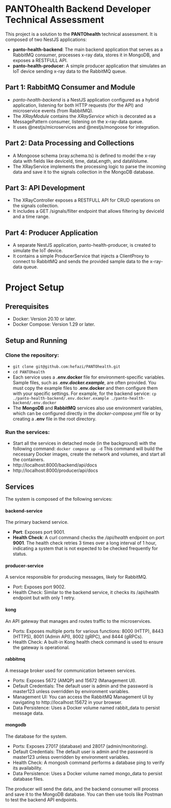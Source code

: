 # PANTOhealth Backend Developer Technical Assessment
This project is a solution to the **PANTOhealth** technical assessment. 
It is composed of two NestJS applications:
- **panto-health-backend**: The main backend application that serves as a RabbitMQ consumer, processes x-ray data, stores it in MongoDB, and exposes a RESTFULL API.
- **panto-health-producer**: A simple producer application that simulates an IoT device sending x-ray data to the RabbitMQ queue.

## Part 1: RabbitMQ Consumer and Module
- _panto-health-backend_ is a NestJS application configured as a hybrid application, listening for both HTTP requests (for the API) and microservice events (from RabbitMQ).
- The _XRayModule_ contains the _XRayService_ which is decorated as a MessagePattern consumer, listening on the x-ray-data queue.
- It uses @nestjs/microservices and @nestjs/mongoose for integration.

## Part 2: Data Processing and Collections
- A Mongoose schema (xray.schema.ts) is defined to model the x-ray data with fields like deviceId, time, dataLength, and dataVolume.
- The XRayService implements the processing logic to parse the incoming data and save it to the signals collection in the MongoDB database.

## Part 3: API Development
- The XRayController exposes a RESTFULL API for CRUD operations on the signals collection.
- It includes a GET /signals/filter endpoint that allows filtering by deviceId and a time range.

## Part 4: Producer Application
- A separate NestJS application, panto-health-producer, is created to simulate the IoT device.
- It contains a simple ProducerService that injects a ClientProxy to connect to RabbitMQ and sends the provided sample data to the x-ray-data queue.

# Project Setup
## Prerequisites
- Docker: Version 20.10 or later.
- Docker Compose: Version 1.29 or later.

## Setup and Running
### Clone the repository:
- `git clone git@github.com:hefazi/PANTOhealth.git
`
- `cd PANTOhealth
`
- Each service uses a **.env.docker** file for environment-specific variables. Sample files, such as .**_env.docker.example_**, are often provided. You must copy the example files to **.env.docker** and then configure them with your specific settings.
For example, for the backend service: `cp ./panto-health-backend/.env.docker.example ./panto-health-backend/.env.docker`
- The **MongoDB** and **RabbitMQ** services also use environment variables, which can be configured directly in the _docker-compose.yml_ file or by creating a **.env** file in the root directory.

### Run the services:
- Start all the services in detached mode (in the background) with the following command:
  `docker compose up -d`
 This command will build the necessary Docker images, create the network and volumes, and start all the containers.
- http://localhost:8000/backend/api/docs
- http://localhost:8000/producer/api/docs

## Services
The system is composed of the following services:

#### backend-service
The primary backend service.
- **Port**: Exposes port 9001.
- **Health Check**: A curl command checks the _/api/health_ endpoint on port **9001**. The health check retries 3 times over a long interval of 1 hour, indicating a system that is not expected to be checked frequently for status.

#### producer-service
A service responsible for producing messages, likely for RabbitMQ.
- Port: Exposes port 9002.
- Health Check: Similar to the backend service, it checks its /api/health endpoint but with only 1 retry.

#### kong
An API gateway that manages and routes traffic to the microservices.
- Ports: Exposes multiple ports for various functions: 8000 (HTTP), 8443 (HTTPS), 8001 (Admin API), 8002 (gRPC), and 8444 (gRPCs).
- Health Check: A built-in Kong health check command is used to ensure the gateway is operational.

#### rabbitmq
A message broker used for communication between services.
- Ports: Exposes 5672 (AMQP) and 15672 (Management UI).
- Default Credentials: The default user is admin and the password is master123 unless overridden by environment variables.
- Management UI: You can access the RabbitMQ Management UI by navigating to http://localhost:15672 in your browser.
- Data Persistence: Uses a Docker volume named rabbit_data to persist message data.

#### mongodb
The database for the system.
- Ports: Exposes 27017 (database) and 28017 (admin/monitoring).
- Default Credentials: The default user is admin and the password is master123 unless overridden by environment variables.
- Health Check: A mongosh command performs a database ping to verify its availability.
- Data Persistence: Uses a Docker volume named mongo_data to persist database files.

The producer will send the data, and the backend consumer will process and save it to the MongoDB database. You can then use tools like Postman to test the backend API endpoints.